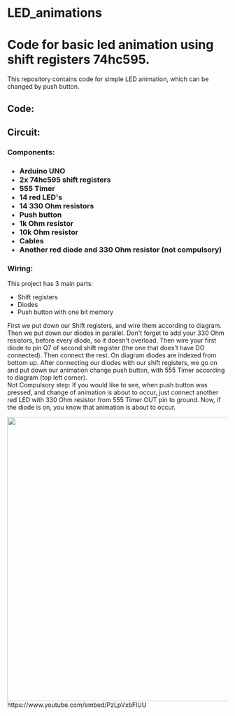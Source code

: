 
# LED_animations

<h1>Code for basic led animation using shift registers 74hc595.</h1>

<p>This repository contains code for simple LED animation, which can be changed by push button.</p>

<h2>Code:</h2>

<h2>Circuit:</h2>
<h3>Components:<h3>
<ul>
  <li>Arduino UNO</li>
  <li>2x 74hc595 shift registers</li>
  <li>555 Timer</li>
  <li>14 red LED's</li>
  <li>14 330 Ohm resistors</li>
  <li>Push button</li>
  <li>1k Ohm resistor</li>
  <li>10k Ohm resistor</li>
  <li>Cables</li>
  <li>Another red diode and 330 Ohm resistor (not compulsory)</li>
</ul>
<h3>Wiring:</h3>
<p>This project has 3 main parts:</p>
<ul>
  <li>Shift registers</li>
  <li>Diodes</li>
  <li>Push button with one bit memory</li>
</ul>
<p>First we put down our Shift registers, and wire them according to diagram. Then we put down our diodes in parallel. Don't forget to add your 330 Ohm resistors, before every diode, so it doesn't overload. Then wire your first diode to pin Q7 of second shift register (the one that does't have DO connected). Then connect the rest. On diagram diodes are indexed from bottom up. After connecting our diodes with our shift registers, we go on and put down our animation change push button, with 555 Timer according to diagram (top left corner). <br> Not Compulsory step: If you would like to see, when push button was pressed, and change of animation is about to occur, just connect another red LED with 330 Ohm resistor from 555 Timer OUT pin to ground. Now, if the diode is on, you know that animation is about to occur.</p>
<img src="https://youtu.be/PzLpVxbFlUU" width="650">
https://www.youtube.com/embed/PzLpVxbFlUU




